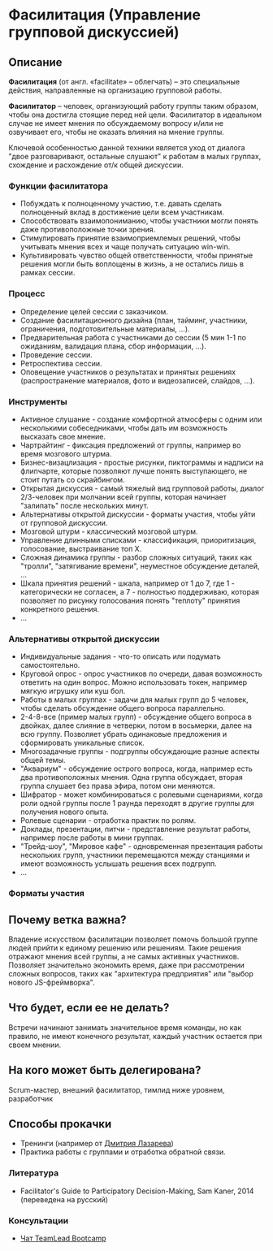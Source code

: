 # Фасилитация (Управление групповой дискуссией)
## Описание
**Фасилитация** (от англ. «facilitate» – облегчать) – это специальные действия, направленные на организацию групповой работы.

**Фасилитатор** – человек, организующий  работу группы таким образом, чтобы она достигла стоящие перед ней цели. Фасилитатор в идеальном случае не имеет мнения по обсуждаемому вопросу и/или не озвучивает его, чтобы не оказать влияния на мнение группы.

Ключевой особенностью данной техники является уход от диалога "двое разговаривают, остальные слушают" к работам в малых группах, схождение и расхождение от/к общей дискуссии.

### Функции фасилитатора
- Побуждать к полноценному участию, т.е. давать сделать полноценный вклад в достижение цели всем участникам.
- Способствовать взаимопониманию, чтобы участники могли понять даже противоположные точки зрения.
- Стимулировать принятие взаимоприемлемых решений, чтобы учитывать мнения всех и чаще получать ситуацию  win-win.
- Культивировать чувство общей ответственности, чтобы принятые решения могли быть воплощены в жизнь, а не остались лишь в рамках сессии.

### Процесс
- Определение целей сессии с заказчиком.
- Создание фасилитационного дизайна (план, тайминг, участники, ограничения, подготовительные материалы, ...).
- Предварительная работа с участниками до сессии (5 мин 1-1 по ожиданиям, валидация плана, сбор информации, ...).
- Проведение сессии.
- Ретроспектива сессии.
- Оповещение участников о результатах и принятых решениях (распространение материалов, фото и видеозаписей, слайдов,  ...).

### Инструменты
- Активное слушание - создание комфортной атмосферы с одним или несколькими собеседниками, чтобы дать им возможность высказать свое мнение.
- Чартрайтинг - фиксация предложений от группы, например во время мозгового штурма.
- Бизнес-визацлизация - простые рисунки, пиктограммы и надписи на флипчарте, которые позволяют лучше понять выступающего, не стоит путать со скрайбингом.
- Открытая дискуссия - самый тяжелый вид групповой работы, диалог 2/3-человек при молчании всей группы, которая начинает "залипать" после нескольких минут.
- Альтернативы открытой дискуссии - форматы участия, чтобы уйти от групповой дискуссии.
- Мозговой штурм - классический мозговой штурм.
- Управление длинными списками - классификация, приоритизация, голосование, выстраивание топ Х.
- Сложная динамика группы - разбор сложных ситуаций, таких как "тролли", "затягивание времени", неуместное обсуждение деталей, ...
- Шкала принятия решений - шкала, например от 1 до 7, где 1 - категорически не согласен, а 7 - полностью поддерживаю, которая позволяет по рисунку голосования понять "теплоту" принятия конкретного решения.
- ...

### Альтернативы открытой дискуссии
- Индивидуальные задания - что-то описать или подумать самостоятельно.
- Круговой опрос - опрос участников по очереди, давая возможность ответить на один вопрос. Можно использовать токен, например мягкую игрушку или куш бол.
- Работы в малых группах - задачи для малых групп до 5 человек, чтобы сделать обсуждение общего вопроса параллельно.
- 2-4-8-все (пример малых групп) - обсуждение общего вопроса в двойках, далее слияние в четверки, потом в восьмерки, далее на всю группу. Позволяет убрать одинаковые предложения и сформировать уникальные список.
- Многозадачные группы - подгруппы обсуждающие разные аспекты общей темы.
- "Аквариум" - обсуждение острого вопроса, когда, например есть два противоположных мнения. Одна группа обсуждает, вторая группа слушает без права эфира, потом они меняются.
- Шифратор - может комбинироваться с ролевыми сценариями, когда роли одной группы после 1 раунда переходят в другие группы для получения нового опыта.
- Ролевые сценарии - отработка практик по ролям.
- Доклады, презентации, питчи  - представление результат работы, например после работы в мини группах.
- "Трейд-шоу", "Мировое кафе" - одновременная презентация работы нескольких групп, участники перемещаются между станциями и имеют возможность услышать решения всех подгрупп.
- ...

### Форматы участия

## Почему ветка важна?
Владение искусством фасилитации позволяет помочь большой группе людей прийти к единому решению или решениям. Такие решения отражают мнения всей группы, а не самых активных участников.
Позволяет значительно экономить время, даже при рассмотрении сложных вопросов, таких как "архитектура предприятия" или "выбор нового JS-фреймворка".

## Что будет, если ее не делать?
Встречи начинают занимать значительное время команды, но как правило, не имеют конечного результат, каждый участник остается при своем мнении.

## На кого может быть делегирована?
Scrum-мастер, внешний фасилитатор, тимлид ниже уровнем, разработчик

## Способы прокачки
- Тренинги (например от [Дмитрия Лазарева](https://facilitato.ru/fs/))
- Практика работы с группами и отработка обратной связи.

### Литература
- Facilitator's Guide to Participatory Decision-Making, Sam Kaner, 2014 (переведена на русский)

### Консультации
- [Чат TeamLead Bootcamp](https://t.me/teamlead_bootcamp)